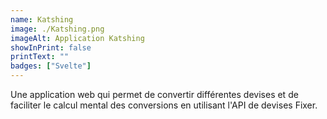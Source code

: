 ```yaml
---
name: Katshing
image: ./Katshing.png
imageAlt: Application Katshing
showInPrint: false
printText: ""
badges: ["Svelte"]
---
```


Une application web qui permet de convertir différentes devises et de faciliter le calcul mental des conversions en utilisant l'API de devises Fixer.